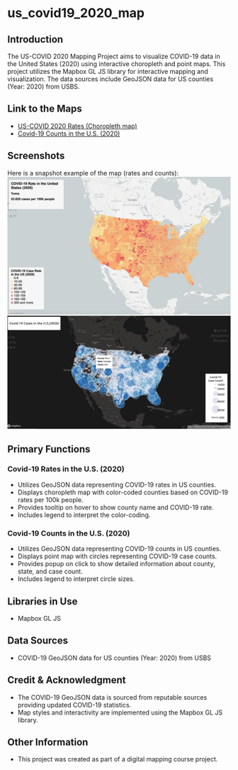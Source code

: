 # us_covid19_2020_map

## Introduction
The US-COVID 2020 Mapping Project aims to visualize COVID-19 data in the United States (2020) using interactive choropleth and point maps. This project utilizes the Mapbox GL JS library for interactive mapping and visualization. The data sources include GeoJSON data for US counties (Year: 2020) from USBS.

## Link to the Maps
- [US-COVID 2020 Rates (Choropleth map)](https://github.com/risan03-2165658/us_covid19_2020_map/map1.html)
- [Covid-19 Counts in the U.S. (2020)](https://github.com/risan03-2165658/us_covid19_2020_map/map2.html)

## Screenshots
Here is a snapshot example of the map (rates and counts): 
![US-COVID 2020 Rates](img/map1.jpg)
![US-COVID 2020 Counts](img/map2.jpg)

## Primary Functions

### Covid-19 Rates in the U.S. (2020)
- Utilizes GeoJSON data representing COVID-19 rates in US counties.
- Displays choropleth map with color-coded counties based on COVID-19 rates per 100k people.
- Provides tooltip on hover to show county name and COVID-19 rate.
- Includes legend to interpret the color-coding.

### Covid-19 Counts in the U.S. (2020)
- Utilizes GeoJSON data representing COVID-19 counts in US counties.
- Displays point map with circles representing COVID-19 case counts.
- Provides popup on click to show detailed information about county, state, and case count.
- Includes legend to interpret circle sizes.

## Libraries in Use
- Mapbox GL JS

## Data Sources
- COVID-19 GeoJSON data for US counties (Year: 2020) from USBS

## Credit & Acknowledgment
- The COVID-19 GeoJSON data is sourced from reputable sources providing updated COVID-19 statistics.
- Map styles and interactivity are implemented using the Mapbox GL JS library.

## Other Information
- This project was created as part of a digital mapping course project.
